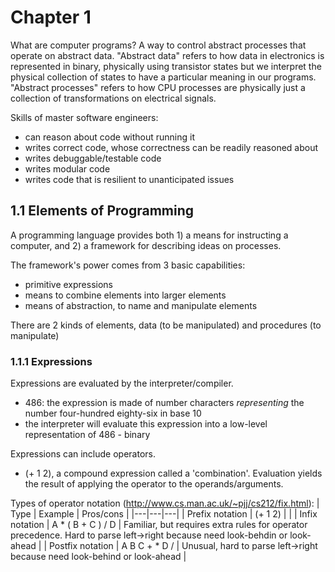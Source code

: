 # Chapter 1

 What are computer programs? A way to control abstract processes that operate on abstract data. "Abstract data" refers to how data in electronics is represented in binary, physically using transistor states but we interpret the physical collection of states to have a particular meaning in our programs. "Abstract processes" refers to how CPU processes are physically just a collection of transformations on electrical signals. 

Skills of master software engineers:
- can reason about code without running it
- writes correct code, whose correctness can be readily reasoned about 
- writes debuggable/testable code 
- writes modular code 
- writes code that is resilient to unanticipated issues 

## 1.1 Elements of Programming

A programming language provides both 1) a means for instructing a computer, and 2) a framework for describing ideas on processes.

The framework's power comes from 3 basic capabilities:
- primitive expressions
- means to combine elements into larger elements
- means of abstraction, to name and manipulate elements

There are 2 kinds of elements, data (to be manipulated) and procedures (to manipulate)

### 1.1.1 Expressions

Expressions are evaluated by the interpreter/compiler.
- 486: the expression is made of number characters _representing_ the number four-hundred eighty-six in base 10
- the interpreter will evaluate this expression into a low-level representation of 486 - binary 

Expressions can include operators.
- (+ 1 2), a compound expression called a 'combination'. Evaluation yields the result of applying the operator to the operands/arguments.

Types of operator notation (http://www.cs.man.ac.uk/~pjj/cs212/fix.html):
| Type | Example | Pros/cons |
|---|---|---|
| Prefix notation | (+ 1 2) | |
| Infix notation | A * ( B + C ) / D | Familiar, but requires extra rules for operator precedence. Hard to parse left->right because need look-behdin or look-ahead |
| Postfix notation | A B C + * D / | Unusual, hard to parse left->right because need look-behind or look-ahead |


